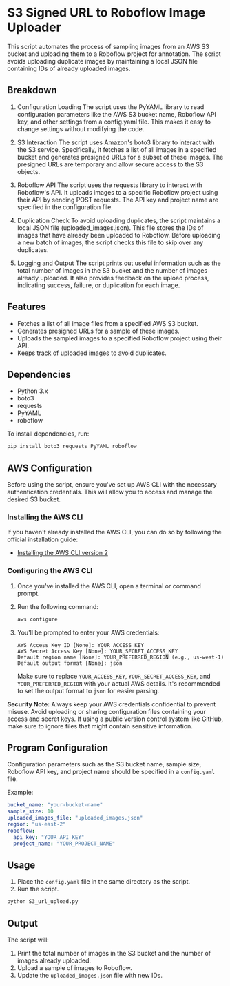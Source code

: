 # S3 Signed URL to Roboflow Image Uploader

This script automates the process of sampling images from an AWS S3 bucket and uploading them to a Roboflow project for annotation. The script avoids uploading duplicate images by maintaining a local JSON file containing IDs of already uploaded images.

## Breakdown
1. Configuration Loading
The script uses the PyYAML library to read configuration parameters like the AWS S3 bucket name, Roboflow API key, and other settings from a config.yaml file. This makes it easy to change settings without modifying the code.

2. S3 Interaction
The script uses Amazon's boto3 library to interact with the S3 service. Specifically, it fetches a list of all images in a specified bucket and generates presigned URLs for a subset of these images. The presigned URLs are temporary and allow secure access to the S3 objects.

3. Roboflow API
The script uses the requests library to interact with Roboflow's API. It uploads images to a specific Roboflow project using their API by sending POST requests. The API key and project name are specified in the configuration file.

4. Duplication Check
To avoid uploading duplicates, the script maintains a local JSON file (uploaded_images.json). This file stores the IDs of images that have already been uploaded to Roboflow. Before uploading a new batch of images, the script checks this file to skip over any duplicates.

5. Logging and Output
The script prints out useful information such as the total number of images in the S3 bucket and the number of images already uploaded. It also provides feedback on the upload process, indicating success, failure, or duplication for each image.

## Features

- Fetches a list of all image files from a specified AWS S3 bucket.
- Generates presigned URLs for a sample of these images.
- Uploads the sampled images to a specified Roboflow project using their API.
- Keeps track of uploaded images to avoid duplicates.

## Dependencies

- Python 3.x
- boto3
- requests
- PyYAML
- roboflow

To install dependencies, run:

```bash
pip install boto3 requests PyYAML roboflow
```

## AWS Configuration

Before using the script, ensure you've set up AWS CLI with the necessary authentication credentials. This will allow you to access and manage the desired S3 bucket.

### Installing the AWS CLI

If you haven't already installed the AWS CLI, you can do so by following the official installation guide:
- [Installing the AWS CLI version 2](https://docs.aws.amazon.com/cli/latest/userguide/install-cliv2.html)

### Configuring the AWS CLI

1. Once you've installed the AWS CLI, open a terminal or command prompt.
2. Run the following command:

   ```bash
   aws configure
   ```

3. You'll be prompted to enter your AWS credentials:

   ```
   AWS Access Key ID [None]: YOUR_ACCESS_KEY
   AWS Secret Access Key [None]: YOUR_SECRET_ACCESS_KEY
   Default region name [None]: YOUR_PREFERRED_REGION (e.g., us-west-1)
   Default output format [None]: json
   ```

   Make sure to replace `YOUR_ACCESS_KEY`, `YOUR_SECRET_ACCESS_KEY`, and `YOUR_PREFERRED_REGION` with your actual AWS details. It's recommended to set the output format to `json` for easier parsing.

**Security Note:** Always keep your AWS credentials confidential to prevent misuse. Avoid uploading or sharing configuration files containing your access and secret keys. If using a public version control system like GitHub, make sure to ignore files that might contain sensitive information.

## Program Configuration

Configuration parameters such as the S3 bucket name, sample size, Roboflow API key, and project name should be specified in a `config.yaml` file.

Example:

```yaml
bucket_name: "your-bucket-name"
sample_size: 10
uploaded_images_file: "uploaded_images.json"
region: "us-east-2"
roboflow:
  api_key: "YOUR_API_KEY"
  project_name: "YOUR_PROJECT_NAME"
```

## Usage

1. Place the `config.yaml` file in the same directory as the script.
2. Run the script.

```bash
python S3_url_upload.py
```

## Output

The script will:

1. Print the total number of images in the S3 bucket and the number of images already uploaded.
2. Upload a sample of images to Roboflow.
3. Update the `uploaded_images.json` file with new IDs.